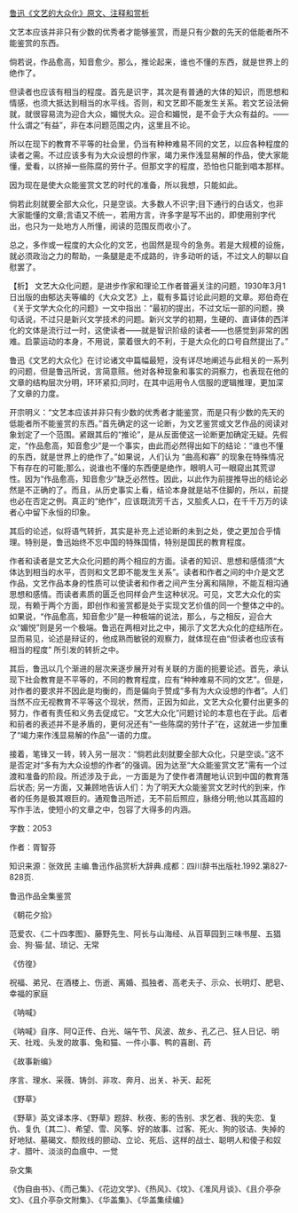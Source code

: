 [鲁迅《文艺的大众化》原文、注释和赏析](https://www.vrrw.net/wx/9820.html)

文艺本应该并非只有少数的优秀者才能够鉴赏，而是只有少数的先天的低能者所不能鉴赏的东西。

倘若说，作品愈高，知音愈少。那么，推论起来，谁也不懂的东西，就是世界上的绝作了。

但读者也应该有相当的程度。首先是识字，其次是有普通的大体的知识，而思想和情感，也须大抵达到相当的水平线。否则，和文艺即不能发生关系。若文艺设法俯就，就很容易流为迎合大众，媚悦大众。迎合和媚悦，是不会于大众有益的。——什么谓之“有益”，非在本问题范围之内，这里且不论。

所以在现下的教育不平等的社会里，仍当有种种难易不同的文艺，以应各种程度的读者之需。不过应该多有为大众设想的作家，竭力来作浅显易解的作品，使大家能懂，爱看，以挤掉一些陈腐的劳什子。但那文字的程度，恐怕也只能到唱本那样。

因为现在是使大众能鉴赏文艺的时代的准备，所以我想，只能如此。

倘若此刻就要全部大众化，只是空谈。大多数人不识字;目下通行的白话文，也非大家能懂的文章;言语又不统一，若用方言，许多字是写不出的，即使用别字代出，也只为一处地方人所懂，阅读的范围反而收小了。

总之，多作或一程度的大众化的文艺，也固然是现今的急务。若是大规模的设施，就必须政治之力的帮助，一条腿是走不成路的，许多动听的话，不过文人的聊以自慰罢了。



【析】 文艺大众化问题，是进步作家和理论工作者普遍关注的问题，1930年3月1日出版的由郁达夫等编的《大众文艺》上，载有多篇讨论此问题的文章。郑伯奇在《关于文学大众化的问题》一文中指出：“最初的提出，不过文坛一部的问题，换句话说，不过只是新兴文学技术的问题。新兴文学的初期，生硬的、直译体的西洋化的文体是流行过一时，这使读者——就是智识阶级的读者——也感觉到非常的困难。启蒙运动的本身，不用说，蒙着很大的不利，于是大众化的口号自然提出了。”

鲁迅《文艺的大众化》在讨论诸文中篇幅最短，没有详尽地阐述与此相关的一系列的问题，但是鲁迅所说，言简意赅。他对各种现象和事实的洞察力，也表现在他的文章的结构层次分明，环环紧扣;同时，在其中运用令人信服的逻辑推理，更加深了文章的力度。

开宗明义：“文艺本应该并非只有少数的优秀者才能鉴赏，而是只有少数的先天的低能者所不能鉴赏的东西。”首先确定的这一论断，为文艺鉴赏或文艺作品的阅读对象划定了一个范围。紧跟其后的“推论”，是从反面使这一论断更加确定无疑。先假定，“作品愈高，知音愈少”是一个事实，由此而必然得出如下的结论：“谁也不懂的东西，就是世界上的绝作了。”如果说，人们认为 “曲高和寡” 的现象在特殊情况下有存在的可能;那么，说谁也不懂的东西便是绝作，眼明人可一眼窥出其荒谬性。因为“作品愈高，知音愈少”缺乏必然性。因此，以此作为前提推导出的结论必然是不正确的了。而且，从历史事实上看，结论本身就是站不住脚的，所以，前提也必在否定之例。真正的“绝作”，应该既流芳千古，又脍炙人口，在千千万万的读者心中留下永恒的印象。

其后的论述，似将语气转折，其实是补充上述论断的未到之处，使之更加合乎情理。特别是，鲁迅始终不忘中国的特殊国情，特别是国民的教育程度。

作者和读者是文艺大众化问题的两个相应的方面。读者的知识、思想和感情须“大体达到相当的水平，否则和文艺即不能发生关系”。读者和作者之间的中介是文艺作品，文艺作品本身的性质可以使读者和作者之间产生分离和隔隙，不能互相沟通思想和感情。而读者素质的匮乏也同样会产生这种状况。可见，文艺大众化的实现，有赖于两个方面，即创作和鉴赏都是处于实现文艺价值的同一个整体之中的。如果说，“作品愈高，知音愈少”是一种极端的说法，那么，与之相反，迎合大众“媚悦”则是另一个极端。鲁迅在两相对比之中，揭示了文艺大众化的症结所在。显而易见，论述是辩证的，他成熟而敏锐的观察力，就体现在由“但读者也应该有相当的程度” 所引发的转折之中。

其后，鲁迅以几个渐进的层次来逐步展开对有关联的方面的扼要论述。首先，承认现下社会教育是不平等的，不同的教育程度，应有“种种难易不同的文艺”。但是，对作者的要求并不因此是均衡的，而是偏向于赞成“多有为大众设想的作者”。人们当然不应无视教育不平等这个现状，然而，正因为如此，文艺大众化要付出更多的努力，作者有责任和义务去促成它。“文艺大众化”问题讨论的本意也在于此。后者和前者的表述并不是矛盾的，更何况还有“一些陈腐的劳什子”在，这就进一步加重了“竭力来作浅显易解的作品”一语的力度。

接着，笔锋又一转，转入另一层次：“倘若此刻就要全部大众化，只是空谈。”这不是否定对“多有为大众设想的作者”的强调。因为达至“大众能鉴赏文艺”需有一个过渡和准备的阶段。所述涉及于此，一方面是为了使作者清醒地认识到中国的教育落后状态; 另一方面，又兼顾地告诉人们：为了明天大众能鉴赏文艺时代的到来，作者的任务是极其艰巨的。通观鲁迅所述，无不前后照应，脉络分明;他以其高超的写作手法，使短小的文章之中，包容了大得多的内涵。

字数：2053

作者：胥智芬

知识来源：张效民 主编.鲁迅作品赏析大辞典.成都：四川辞书出版社.1992.第827-828页.

鲁迅作品全集鉴赏

《朝花夕拾》

范爱农、《二十四孝图》、藤野先生、阿长与山海经、从百草园到三味书屋、五猖会、狗·猫·鼠、琐记、无常

《仿徨》

祝福、弟兄、在酒楼上、伤逝、离婚、孤独者、高老夫子、示众、长明灯、肥皂、幸福的家庭

《呐喊》

《呐喊》自序、阿Q正传、白光、端午节、风波、故乡、孔乙己、狂人日记、明天、社戏、头发的故事、兔和猫、一件小事、鸭的喜剧、药

《故事新编》

序言、理水、采薇、铸剑、非攻、奔月、出关、补天、起死

《野草》

《野草》英文译本序、《野草》题辞、秋夜、影的告别、求乞者、我的失恋、复仇、复仇〔其二〕、希望、雪、风筝、好的故事、过客、死火、狗的驳诘、失掉的好地狱、墓碣文、颓败线的颤动、立论、死后、这样的战士、聪明人和傻子和奴才、腊叶、淡淡的血痕中、一觉

杂文集

《伪自由书》、《而己集》、《花边文学》、《热风》、《坟》、《准风月谈》、《且介亭杂文》、《且介亭杂文附集》、《华盖集》、《华盖集续编》

